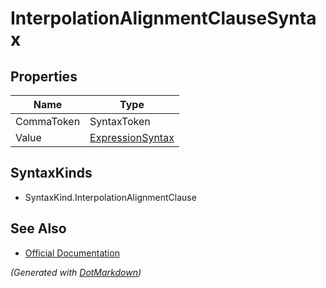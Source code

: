 # InterpolationAlignmentClauseSyntax

## Properties

| Name       | Type                                    |
| ---------- | --------------------------------------- |
| CommaToken | SyntaxToken                             |
| Value      | [ExpressionSyntax](ExpressionSyntax.md) |

## SyntaxKinds

* SyntaxKind\.InterpolationAlignmentClause

## See Also

* [Official Documentation](https://docs.microsoft.com/en-us/dotnet/api/microsoft.codeanalysis.csharp.syntax.interpolationalignmentclausesyntax)


*\(Generated with [DotMarkdown](http://github.com/JosefPihrt/DotMarkdown)\)*